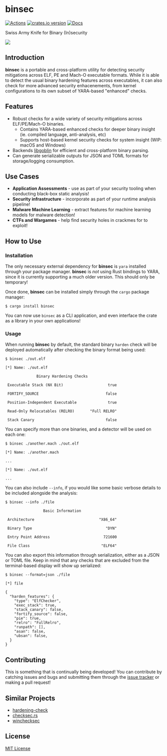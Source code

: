 # binsec

[![Actions][actions-badge]][actions-url]
[![crates.io version][crates-binsec-badge]][crates-binsec]
[![Docs][docs-badge]][docs.rs]

[actions-badge]: https://github.com/ex0dus-0x/binsec/workflows/CI/badge.svg?branch=master
[actions-url]: https://github.com/ex0dus-0x/binsec/actions

[crates-binsec-badge]: https://img.shields.io/crates/v/binsec.svg
[crates-binsec]: https://crates.io/crates/binsec

[docs-badge]: https://docs.rs/binsec/badge.svg
[docs.rs]: https://docs.rs/binsec

Swiss Army Knife for Binary (In)security

<img src="https://i.imgur.com/ELu2sgF.png">

## Introduction

__binsec__ is a portable and cross-platform utility for detecting security mitigations across ELF, PE and Mach-O executable formats. While it is able to detect the usual binary hardening features across executables, it can also check for more advanced security enhacenements, from kernel configurations to its own subset of YARA-based "enhanced" checks.

## Features

* Robust checks for a wide variety of security mitigations across ELF/PE/Mach-O binaries.
    * Contains YARA-based enhanced checks for deeper binary insight (ie. compiled language, anti-analysis, etc)
    * Supports host-based kernel security checks for system insight (WIP: macOS and Windows)
* Backends [libgoblin](https://github.com/m4b/goblin) for efficient and cross-platform binary parsing.
* Can generate serializable outputs for JSON and TOML formats for storage/logging consumption.

## Use Cases

* __Application Assessments__ - use as part of your security tooling when conducting black-box static analysis!
* __Security infrastructure__ - incorporate as part of your runtime analysis pipeline!
* __Malware Machine Learning__ - extract features for machine learning models for malware detection!
* __CTFs and Wargames__ - help find security holes in crackmes for to exploit!

## How to Use

### Installation

The only necessary external dependency for __binsec__ is `yara` installed through your package manager. __binsec__ is _not_ using Rust bindings to YARA, since it is currently supporting a much older version. This should only be temporary!

Once done, __binsec__ can be installed simply through the `cargo` package manager:

```
$ cargo install binsec
```

You can now use `binsec` as a CLI application, and even interface the crate as a library in your own applications!

### Usage

When running __binsec__ by default, the standard binary `harden` check will be deployed automatically after checking the
binary format being used:

```
$ binsec ./out.elf

[*] Name: ./out.elf

              Binary Hardening Checks

 Executable Stack (NX Bit)                    true

 FORTIFY_SOURCE                              false

 Position-Independent Executable              true

 Read-Only Relocatables (RELRO)       "Full RELRO"

 Stack Canary                                false
```

You can specify more than one binaries, and a detector will be used on each one:

```
$ binsec ./another.mach ./out.elf

[*] Name: ./another.mach

...

[*] Name: ./out.elf

...
```

You can also include `--info`, if you would like some basic verbose details to be included alongside the analysis:

```
$ binsec --info ./file

                 Basic Information

 Architecture                             "X86_64"

 Binary Type                                 "DYN"

 Entry Point Address                        721600

 File Class                                "ELF64"
```

You can also export this information through serialization, either as a JSON or TOML file. Keep in mind that any checks that are excluded from
the terminal-based display will show up serialized:

```
$ binsec --format=json ./file

[*] file

{
  "harden_features": {
    "type": "ElfChecker",
    "exec_stack": true,
    "stack_canary": false,
    "fortify_source": false,
    "pie": true,
    "relro": "FullRelro",
    "runpath": [],
    "asan": false,
    "ubsan": false,
  }
}
```

## Contributing

This is something that is continually being developed! You can contribute by catching issues and bugs
and submitting them through the [issue tracker](https://github.com/ex0dus-0x/binsec/issues) or making a pull request!

## Similar Projects

* [hardening-check](http://manpages.ubuntu.com/manpages/trusty/man1/hardening-check.1.html)
* [checksec.rs](https://github.com/etke/checksec.rs)
* [winchecksec](https://github.com/trailofbits/winchecksec)

## License

[MIT License](https://codemuch.tech/license.txt)
